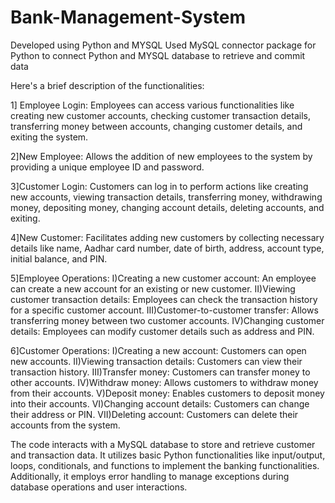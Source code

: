 # Bank-Management-System

Developed using Python and MYSQL
Used MySQL connector package for Python to connect Python and MYSQL database to retrieve and commit data


Here's a brief description of the functionalities:

1] Employee Login: Employees can access various functionalities like creating new customer accounts, checking customer transaction details, transferring money between accounts, changing customer details, and exiting the system.


2]New Employee: Allows the addition of new employees to the system by providing a unique employee ID and password.


3]Customer Login: Customers can log in to perform actions like creating new accounts, viewing transaction details, transferring money, withdrawing money, depositing money, changing account details, deleting accounts, and exiting.


4]New Customer: Facilitates adding new customers by collecting necessary details like name, Aadhar card number, date of birth, address, account type, initial balance, and PIN.

5]Employee Operations:
I)Creating a new customer account: An employee can create a new account for an existing or new customer.
II)Viewing customer transaction details: Employees can check the transaction history for a specific customer account.
III)Customer-to-customer transfer: Allows transferring money between two customer accounts.
IV)Changing customer details: Employees can modify customer details such as address and PIN.

6]Customer Operations:
I)Creating a new account: Customers can open new accounts.
II)Viewing transaction details: Customers can view their transaction history.
III)Transfer money: Customers can transfer money to other accounts.
IV)Withdraw money: Allows customers to withdraw money from their accounts.
V)Deposit money: Enables customers to deposit money into their accounts.
VI)Changing account details: Customers can change their address or PIN.
VII)Deleting account: Customers can delete their accounts from the system.



The code interacts with a MySQL database to store and retrieve customer and transaction data. It utilizes basic Python functionalities like input/output, loops, conditionals, and functions to implement the banking functionalities. Additionally, it employs error handling to manage exceptions during database operations and user interactions.
